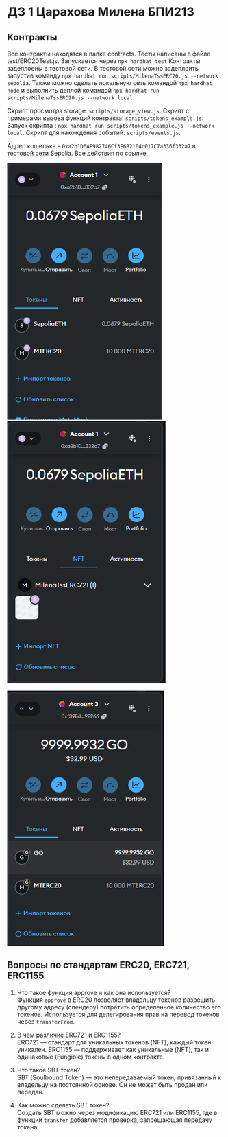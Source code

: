 # ДЗ 1 Царахова Милена БПИ213

## Контракты

Все контракты находятся в папке contracts. 
Тесты написаны в файле test/ERC20Test.js. Запускается через `npx hardhat test`
Контракты задеплоены в тестовой сети. В тестовой сети можно задеплоить запустив команду `npx hardhat run scripts/MilenaTssERC20.js --network sepolia`. Также можно сделать локальную сеть командой `npx hardhat node` и выполнить деплой командой `npx hardhat run scripts/MilenaTssERC20.js --network local`.

Скрипт просмотра storage: `scripts/storage_view.js`. Скрипт с примерами вызова функций контракта: `scripts/tokens_example.js`. Запуск скрипта : `npx hardhat run scripts/tokens_example.js --network local`. Скрипт для нахождения событий: `scripts/events.js`.

Адрес кошелька - `0xa2b1D6AF982746Cf3E6B2104c017C7a336f332a7` в тестовой сети Sepolia. Все действия по [ссылке](https://sepolia.etherscan.io/address/0xa2b1D6AF982746Cf3E6B2104c017C7a336f332a7)

![Sepolia token](./images/sepolia_token.png) ![Sepolia nft](./images/sepolia_nft_721.png)

![Local token](./images/local_token.png)


## Вопросы по стандартам ERC20, ERC721, ERC1155

1. Что такое функция approve и как она используется?  
   Функция `approve` в ERC20 позволяет владельцу токенов разрешить другому адресу (спендеру) потратить определенное количество его токенов. Используется для делегирования прав на перевод токенов через `transferFrom`.

2. В чем различие ERC721 и ERC1155?  
   ERC721 — стандарт для уникальных токенов (NFT), каждый токен уникален. ERC1155 — поддерживает как уникальные (NFT), так и одинаковые (Fungible) токены в одном контракте.

3. Что такое SBT токен?  
   SBT (Soulbound Token) — это непередаваемый токен, привязанный к владельцу на постоянной основе. Он не может быть продан или передан.

4. Как можно сделать SBT токен?  
   Создать SBT можно через модификацию ERC721 или ERC1155, где в функции `transfer` добавляется проверка, запрещающая передачу токена.